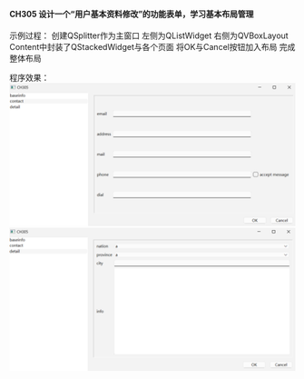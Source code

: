 #### CH305 设计一个“用户基本资料修改”的功能表单，学习基本布局管理

示例过程：
创建QSplitter作为主窗口
左侧为QListWidget
右侧为QVBoxLayout
Content中封装了QStackedWidget与各个页面
将OK与Cancel按钮加入布局
完成整体布局

程序效果：
![](./demo1.png)
![](./demo2.png)